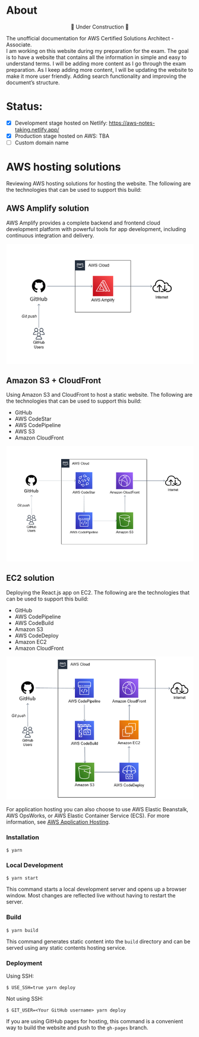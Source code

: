# About

<p align="center">🚧 Under Construction 🚧</p>

The unofficial documentation for AWS Certified Solutions Architect - Associate.      
I am working on this website during my preparation for the exam. The goal is to have a website that contains all the information in simple and easy to understand terms. I will be adding more content as I go through the exam preparation. As I keep adding more content, I will be updating the website to make it more user friendly. Adding search functionality and improving the document’s structure.              
   

# Status:

- [x] Development stage hosted on Netlify: https://aws-notes-taking.netlify.app/
- [x] Production stage hosted on AWS: TBA
- [ ] Custom domain name

# AWS hosting solutions

Reviewing AWS hosting solutions for hosting the website. The following are the technologies that can be used to support this build:
## AWS Amplify solution

AWS Amplify provides a complete backend and frontend cloud development platform with powerful tools for app development, including continuous integration and delivery.

![Architecture](./static/img/website-simple-architecture.png)


## Amazon S3 + CloudFront

Using Amazon S3 and CloudFront to host a static website. The following are the technologies that can be used to support this build:

- GitHub
- AWS CodeStar
- AWS CodePipeline
- AWS S3
- Amazon CloudFront


![Architecture](./static/img/website-expected-architecture.png)

## EC2 solution

Deploying the React.js app on EC2. The following are the technologies that can be used to support this build:

- GitHub
- AWS CodePipeline
- AWS CodeBuild
- Amazon S3
- AWS CodeDeploy
- Amazon EC2
- Amazon CloudFront


![Architecture](./static/img/hosting-ec2-architecture.png)

For application hosting you can also choose to use AWS Elastic Beanstalk, AWS OpsWorks, or AWS Elastic Container Service (ECS). For more information, see [AWS Application Hosting](https://docs.aws.amazon.com/whitepapers/latest/aws-overview/application-hosting.html).
### Installation

```
$ yarn
```

### Local Development

```
$ yarn start
```

This command starts a local development server and opens up a browser window. Most changes are reflected live without having to restart the server.

### Build

```
$ yarn build
```

This command generates static content into the `build` directory and can be served using any static contents hosting service.

### Deployment

Using SSH:

```
$ USE_SSH=true yarn deploy
```

Not using SSH:

```
$ GIT_USER=<Your GitHub username> yarn deploy
```

If you are using GitHub pages for hosting, this command is a convenient way to build the website and push to the `gh-pages` branch.
